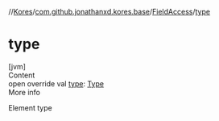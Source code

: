 //[Kores](../../index.md)/[com.github.jonathanxd.kores.base](../index.md)/[FieldAccess](index.md)/[type](type.md)



# type  
[jvm]  
Content  
open override val [type](type.md): [Type](https://docs.oracle.com/javase/8/docs/api/java/lang/reflect/Type.html)  
More info  


Element type

  



